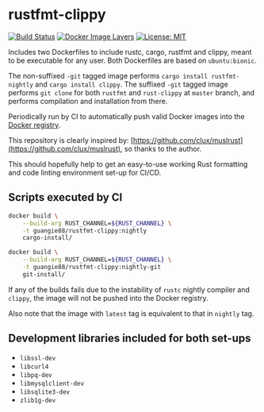 # rustfmt-clippy

[![Build Status](https://travis-ci.org/guangie88/rustfmt-clippy.svg?branch=master)](https://travis-ci.org/guangie88/rustfmt-clippy)
[![Docker Image Layers](https://images.microbadger.com/badges/image/guangie88/rustfmt-clippy.svg)](https://microbadger.com/images/guangie88/rustfmt-clippy)
[![License: MIT](https://img.shields.io/badge/License-MIT-yellow.svg)](https://opensource.org/licenses/MIT)

Includes two Dockerfiles to include rustc, cargo, rustfmt and clippy, meant to
be executable for any user. Both Dockerfiles are based on `ubuntu:bionic`.

The non-suffixed `-git` tagged image performs `cargo install rustfmt-nightly`
and `cargo install clippy`. The suffixed `-git` tagged image performs
`git clone` for both `rustfmt` and `rust-clippy` at `master` branch, and
performs compilation and installation from there.

Periodically run by CI to automatically push valid Docker images into the
[Docker registry](https://hub.docker.com/r/guangie88/rustfmt-clippy).

This repository is clearly inspired by:
[https://github.com/clux/muslrust](https://github.com/clux/muslrust), so thanks
to the author.

This should hopefully help to get an easy-to-use working Rust formatting and
code linting environment set-up for CI/CD.

## Scripts executed by CI

```bash
docker build \
    --build-arg RUST_CHANNEL=${RUST_CHANNEL} \
    -t guangie88/rustfmt-clippy:nightly
    cargo-install/
```

```bash
docker build \
    --build-arg RUST_CHANNEL=${RUST_CHANNEL} \
    -t guangie88/rustfmt-clippy:nightly-git
    git-install/
```

If any of the builds fails due to the instability of `rustc` nightly compiler
and `clippy`, the image will not be pushed into the Docker registry.

Also note that the image with `latest` tag is equivalent to that in `nightly`
tag.

## Development libraries included for both set-ups

* `libssl-dev`
* `libcurl4`
* `libpq-dev`
* `libmysqlclient-dev`
* `libsqlite3-dev`
* `zlib1g-dev`
